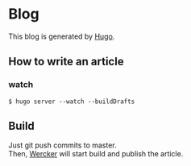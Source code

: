 # Blog
This blog is generated by [Hugo](https://gohugo.io/).

## How to write an article
### watch
```
$ hugo server --watch --buildDrafts
```

## Build
Just git push commits to master.  
Then, [Wercker](http://www.wercker.com/) will start build and publish the article.

